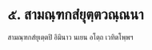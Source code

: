<h1>๕. สามณฺฑกสํยุตฺตวณฺณนา</h1>
<p> สามณฺฑกสํยุเตฺตปิ  อิมินาว นเยน อโตฺถ เวทิตโพฺพฯ</p>

</p>





